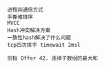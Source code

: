 ```
进程间通信方式
手撕堆排序
MVCC
Hash冲突解决方案
一致性hash解决了什么问题
tcp四次挥手 timewait 2msl
```

```
剑指 Offer 42. 连续子数组的最大和
```